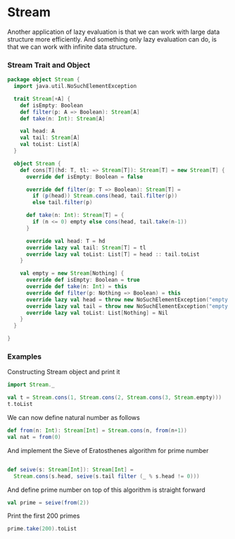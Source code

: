 # Stream

Another application of lazy evaluation is that we can work with large data structure more efficiently. And something only lazy evaluation can do, is that we can work with infinite data structure.

### Stream Trait and Object

```Scala
package object Stream {
  import java.util.NoSuchElementException

  trait Stream[+A] {
    def isEmpty: Boolean
    def filter(p: A => Boolean): Stream[A]
    def take(n: Int): Stream[A]

    val head: A
    val tail: Stream[A]
    val toList: List[A]
  }

  object Stream {
    def cons[T](hd: T, tl: => Stream[T]): Stream[T] = new Stream[T] {
      override def isEmpty: Boolean = false

      override def filter(p: T => Boolean): Stream[T] =
        if (p(head)) Stream.cons(head, tail.filter(p))
        else tail.filter(p)

      def take(n: Int): Stream[T] = {
        if (n <= 0) empty else cons(head, tail.take(n-1))
      }

      override val head: T = hd
      override lazy val tail: Stream[T] = tl
      override lazy val toList: List[T] = head :: tail.toList
    }

    val empty = new Stream[Nothing] {
      override def isEmpty: Boolean = true
      override def take(n: Int) = this
      override def filter(p: Nothing => Boolean) = this
      override lazy val head = throw new NoSuchElementException("empty.head")
      override lazy val tail = throw new NoSuchElementException("empty.tail")
      override lazy val toList: List[Nothing] = Nil
    }
  }

}
```

### Examples

Constructing Stream object and print it

```Scala
import Stream._

val t = Stream.cons(1, Stream.cons(2, Stream.cons(3, Stream.empty)))
t.toList
```

We can now define natural number as follows

```Scala
def from(n: Int): Stream[Int] = Stream.cons(n, from(n+1))
val nat = from(0)
```

And implement the Sieve of Eratosthenes algorithm for prime number

```Scala

def seive(s: Stream[Int]): Stream[Int] =
  Stream.cons(s.head, seive(s.tail filter (_ % s.head != 0)))
```

And define prime number on top of this algorithm is straight forward

```Scala
val prime = seive(from(2))
```

Print the first 200 primes

```Scala
prime.take(200).toList
```



